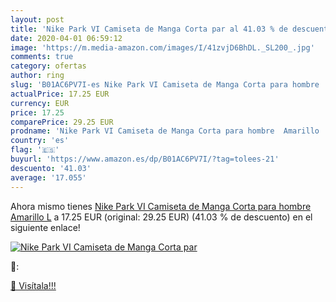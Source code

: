 ```yaml
---
layout: post
title: 'Nike Park VI Camiseta de Manga Corta par al 41.03 % de descuento'
date: 2020-04-01 06:59:12
image: 'https://m.media-amazon.com/images/I/41zvjD6BhDL._SL200_.jpg'
comments: true
category: ofertas
author: ring
slug: 'B01AC6PV7I-es Nike Park VI Camiseta de Manga Corta para hombre  Amarillo  L'
actualPrice: 17.25 EUR
currency: EUR
price: 17.25
comparePrice: 29.25 EUR
prodname: 'Nike Park VI Camiseta de Manga Corta para hombre  Amarillo  L'
country: 'es'
flag: '🇪🇸'
buyurl: 'https://www.amazon.es/dp/B01AC6PV7I/?tag=tolees-21'
descuento: '41.03'
average: '17.055'
---
```


Ahora mismo tienes [Nike Park VI Camiseta de Manga Corta para hombre  Amarillo  L](https://www.amazon.es/dp/B01AC6PV7I/?tag=tolees-21) a 17.25 EUR (original: 29.25 EUR) (41.03 %  de descuento) en el siguiente enlace!

[![Nike Park VI Camiseta de Manga Corta par](https://m.media-amazon.com/images/I/41zvjD6BhDL._SL200_.jpg)](https://www.amazon.es/dp/B01AC6PV7I/?tag=tolees-21)

🔎:


[🛒 Visítala!!!](https://www.amazon.es/dp/B01AC6PV7I/?tag=tolees-21)

